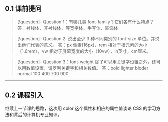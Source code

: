 ## 0.1 课前提问

>[!question]- Question 1：有哪几类 font-family？它们各有什么特点？
> 答：衬线体、非衬线体、等宽字体、手写体、装饰体

>[!question]- Question 2: 说出至少 3 种不同类别的 font-size 单位。并说出他们代表的意义。
> 答：px 像素(16px)，rem 相对于根元素的大小（1.6rem），vw 相对于屏幕宽度的大小（10vw），in英寸，cm厘米。

>[!question]- Question 3：font-weight 除了可以用关键字设置之外，还可以用数值设置，请罗列关键字和相关数值。
> 答：bold lighter bloder normal 100 400 700 900

___

## 0.2 课程引入

继续上一节课的思路，这次用 color 这个属性和相应的属性值谈论 CSS 的学习方法和背后的计算机专业知识。



